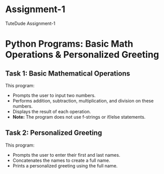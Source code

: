 # Assignment-1
TuteDude Assignment-1
# Python Programs: Basic Math Operations & Personalized Greeting

## Task 1: Basic Mathematical Operations

This program:
- Prompts the user to input two numbers.
- Performs addition, subtraction, multiplication, and division on these numbers.
- Displays the result of each operation.
- **Note:** The program does not use f-strings or if/else statements.

## Task 2: Personalized Greeting

This program:
- Prompts the user to enter their first and last names.
- Concatenates the names to create a full name.
- Prints a personalized greeting using the full name.
